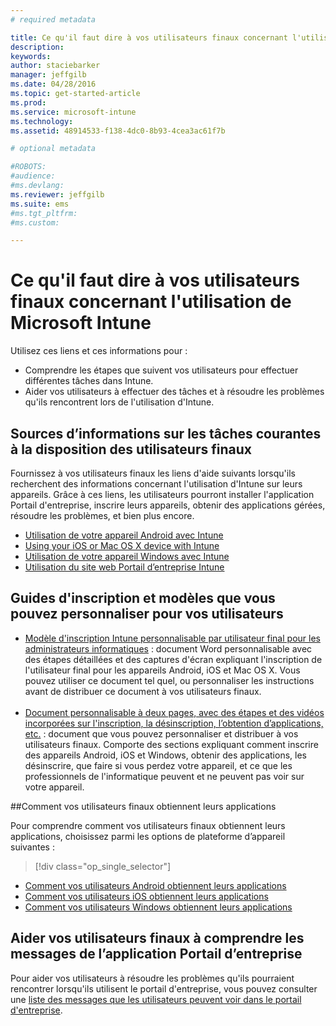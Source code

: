 ```yaml
---
# required metadata

title: Ce qu'il faut dire à vos utilisateurs finaux concernant l'utilisation de Microsoft Intune | Microsoft Intune
description:
keywords:
author: staciebarker
manager: jeffgilb
ms.date: 04/28/2016
ms.topic: get-started-article
ms.prod:
ms.service: microsoft-intune
ms.technology:
ms.assetid: 48914533-f138-4dc0-8b93-4cea3ac61f7b

# optional metadata

#ROBOTS:
#audience:
#ms.devlang:
ms.reviewer: jeffgilb
ms.suite: ems
#ms.tgt_pltfrm:
#ms.custom:

---
```




# Ce qu'il faut dire à vos utilisateurs finaux concernant l'utilisation de Microsoft Intune

Utilisez ces liens et ces informations pour :

- Comprendre les étapes que suivent vos utilisateurs pour effectuer différentes tâches dans Intune.
- Aider vos utilisateurs à effectuer des tâches et à résoudre les problèmes qu'ils rencontrent lors de l'utilisation d'Intune.


## Sources d’informations sur les tâches courantes à la disposition des utilisateurs finaux

Fournissez à vos utilisateurs finaux les liens d'aide suivants lorsqu'ils recherchent des informations concernant l'utilisation d'Intune sur leurs appareils. Grâce à ces liens, les utilisateurs pourront installer l'application Portail d'entreprise, inscrire leurs appareils, obtenir des applications gérées, résoudre les problèmes, et bien plus encore.

- [Utilisation de votre appareil Android avec Intune](/Intune/EndUser/using-your-android-device-with-intune)
- [Using your iOS or Mac OS X device with Intune](/Intune/EndUser/using-your-ios-or-mac-os-x-device-with-intune)
- [Utilisation de votre appareil Windows avec Intune](/Intune/EndUser/using-your-windows-device-with-intune)
- [Utilisation du site web Portail d’entreprise Intune](/Intune/EndUser/using-the-intune-company-portal-website)


## Guides d'inscription et modèles que vous pouvez personnaliser pour vos utilisateurs

- [Modèle d'inscription Intune personnalisable par utilisateur final pour les administrateurs informatiques](https://gallery.technet.microsoft.com/End-user-Intune-enrollment-55dfd64a) : document Word personnalisable avec des étapes détaillées et des captures d'écran expliquant l'inscription de l'utilisateur final pour les appareils Android, iOS et Mac OS X. Vous pouvez utiliser ce document tel quel, ou personnaliser les instructions avant de distribuer ce document à vos utilisateurs finaux.</br></br>
- [Document personnalisable à deux pages, avec des étapes et des vidéos incorporées sur l'inscription, la désinscription, l’obtention d’applications, etc.](https://gallery.technet.microsoft.com/Intune-End-User-Enrollment-3a0c9b0c#content) : document que vous pouvez personnaliser et distribuer à vos utilisateurs finaux. Comporte des sections expliquant comment inscrire des appareils Android, iOS et Windows, obtenir des applications, les désinscrire, que faire si vous perdez votre appareil, et ce que les professionnels de l'informatique peuvent et ne peuvent pas voir sur votre appareil.

##Comment vos utilisateurs finaux obtiennent leurs applications

Pour comprendre comment vos utilisateurs finaux obtiennent leurs applications, choisissez parmi les options de plateforme d’appareil suivantes :

> [!div class="op_single_selector"]
- [Comment vos utilisateurs Android obtiennent leurs applications](how-your-android-users-get-their-apps.md)
- [Comment vos utilisateurs iOS obtiennent leurs applications](how-your-ios-users-get-their-apps.md)
- [Comment vos utilisateurs Windows obtiennent leurs applications](how-your-windows-users-get-their-apps.md)

## Aider vos utilisateurs finaux à comprendre les messages de l’application Portail d’entreprise

Pour aider vos utilisateurs à résoudre les problèmes qu'ils pourraient rencontrer lorsqu'ils utilisent le portail d'entreprise, vous pouvez consulter une [liste des messages que les utilisateurs peuvent voir dans le portail d'entreprise](/Intune/Plan-Design/help-end-users-understand-company-portal-app-messages).


<!--HONumber=May16_HO1-->


